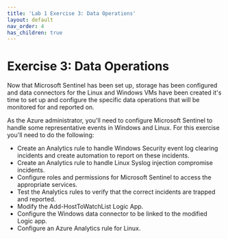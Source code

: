 ```yaml
---
title: 'Lab 1 Exercise 3: Data Operations'
layout: default
nav_order: 4
has_children: true
---
```


# Exercise 3: Data Operations

Now that Microsoft Sentinel has been set up, storage has been configured and data connectors for the Linux and Windows VMs have been created it's time to set up and configure the specific data operations that will be monitored for and reported on.

As the Azure administrator, you'll need to configure Microsoft Sentinel to handle some representative events in Windows and Linux.  For this exercise you'll need to do the following:

- Create an Analytics rule to handle Windows Security event log clearing incidents and create automation to report on these incidents.
- Create an Analytics rule to handle Linux Syslog injection compromise incidents.
- Configure roles and permissions for Microsoft Sentinel to access the appropriate services.
- Test the Analytics rules to verify that the correct incidents are trapped and reported.
- Modify the Add-HostToWatchList Logic App.
- Configure the Windows data connector to be linked to the modified Logic app.
- Configure an Azure Analytics rule for Linux.
